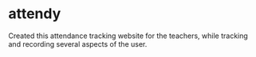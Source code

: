 # attendy
Created this attendance tracking website for the teachers, while tracking and recording several aspects of the user.
